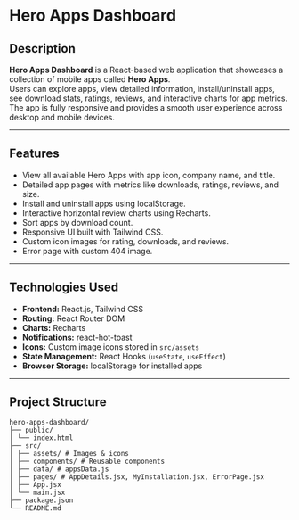 # Hero Apps Dashboard

## Description
**Hero Apps Dashboard** is a React-based web application that showcases a collection of mobile apps called **Hero Apps**.  
Users can explore apps, view detailed information, install/uninstall apps, see download stats, ratings, reviews, and interactive charts for app metrics.  
The app is fully responsive and provides a smooth user experience across desktop and mobile devices.

---

## Features
- View all available Hero Apps with app icon, company name, and title.
- Detailed app pages with metrics like downloads, ratings, reviews, and size.
- Install and uninstall apps using localStorage.
- Interactive horizontal review charts using Recharts.
- Sort apps by download count.
- Responsive UI built with Tailwind CSS.
- Custom icon images for rating, downloads, and reviews.
- Error page with custom 404 image.

---

## Technologies Used
- **Frontend:** React.js, Tailwind CSS  
- **Routing:** React Router DOM  
- **Charts:** Recharts  
- **Notifications:** react-hot-toast  
- **Icons:** Custom image icons stored in `src/assets`  
- **State Management:** React Hooks (`useState`, `useEffect`)  
- **Browser Storage:** localStorage for installed apps  

---

## Project Structure

```
hero-apps-dashboard/
├── public/
│ └── index.html
├── src/
│ ├── assets/ # Images & icons
│ ├── components/ # Reusable components
│ ├── data/ # appsData.js
│ ├── pages/ # AppDetails.jsx, MyInstallation.jsx, ErrorPage.jsx
│ ├── App.jsx
│ └── main.jsx
├── package.json
└── README.md

```